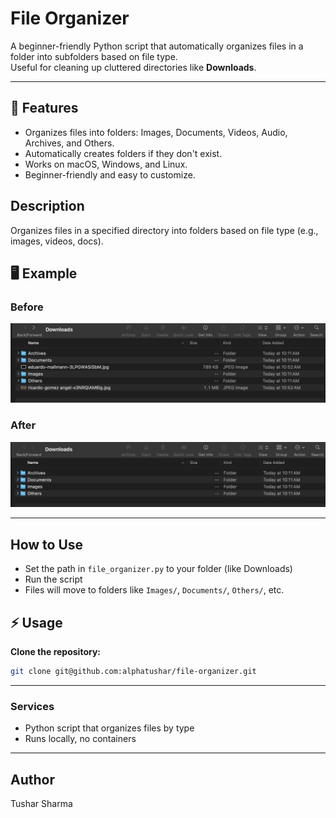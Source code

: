 # File Organizer

A beginner-friendly Python script that automatically organizes files in a folder into subfolders based on file type.  
Useful for cleaning up cluttered directories like **Downloads**.

---


## 🚀 Features

- Organizes files into folders: Images, Documents, Videos, Audio, Archives, and Others.
- Automatically creates folders if they don't exist.
- Works on macOS, Windows, and Linux.
- Beginner-friendly and easy to customize.

## Description
Organizes files in a specified directory into folders based on file type (e.g., images, videos, docs).

## 🖥️ Example

### Before
![Before Screenshot](example/before/before.png)

### After
![After Screenshot](example/after/after.png)

---

## How to Use
- Set the path in `file_organizer.py` to your folder (like Downloads)
- Run the script
- Files will move to folders like `Images/`, `Documents/`, `Others/`, etc.

## ⚡ Usage
**Clone the repository:**
```bash
git clone git@github.com:alphatushar/file-organizer.git
```

---

### Services
- Python script that organizes files by type
- Runs locally, no containers

---

## Author
Tushar Sharma